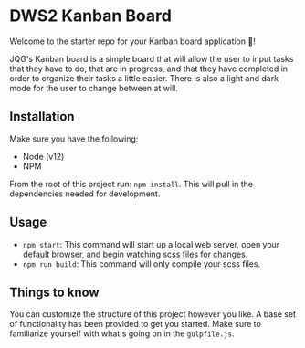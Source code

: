 # DWS2 Kanban Board

Welcome to the starter repo for your Kanban board application 🚀!

JQG's Kanban board is a simple board that will allow the user to input tasks that they have to do, that are in progress, and that they have completed in order to organize their tasks a little easier. There is also a light and dark mode for the user to change between at will. 

## Installation

Make sure you have the following:

- Node (v12)
- NPM

From the root of this project run: `npm install`. This will pull in the dependencies needed for development.

## Usage

- `npm start`: This command will start up a local web server, open your default browser, and begin watching scss files for changes.
- `npm run build`: This command will only compile your scss files.

## Things to know

You can customize the structure of this project however you like. A base set of functionality has been provided to get you started. Make sure to familiarize yourself with what's going on in the `gulpfile.js`.
